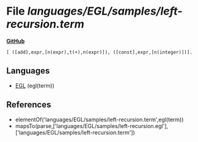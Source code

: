 # File _languages/EGL/samples/left-recursion.term_
**[GitHub](https://github.com/softlang/yas/blob/master/languages/EGL/samples/left-recursion.term)**
```
[ ([add],expr,[n(expr),t(+),n(expr)]), ([const],expr,[n(integer)])].
```

## Languages
* [EGL](../languages/EGL.md) (egl(term))

## References
* elementOf('languages/EGL/samples/left-recursion.term',egl(term))
* mapsTo(parse,['languages/EGL/samples/left-recursion.egl'],['languages/EGL/samples/left-recursion.term'])
